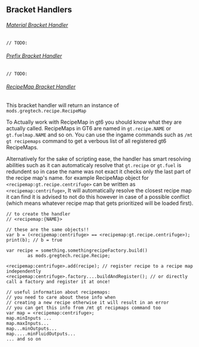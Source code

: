 ## Bracket Handlers
###### [Material Bracket Handler]()
    // TODO: 
###### [Prefix Bracket Handler]()
    // TODO: 
###### [RecipeMap Bracket Handler](src/main/java/mods/bio/gttweaker/recipe/bracket/CTRecipeMapBracketHandler.java)
This bracket handler will return an instance of `mods.gregtech.recipe.RecipeMap`

To Actually work with RecipeMap in gt6 you should know what they are actually called.
RecipeMaps in GT6 are named in `gt.recipe.NAME` or `gt.fuelmap.NAME` and so on.
You can use the ingame commands such as `/mt gt recipemaps` command to get a verbous list of all registered gt6 RecipeMaps.

Alternatively for the sake of scripting ease, the handler has smart resolving abilities such as it can automaticaly resolve that `gt.recipe` or `gt.fuel` is redundent so in case the name was not exact it checks only the last part of the recipe map's name.
for example RecipeMap object for `<recipemap:gt.recipe.centrifuge>` can be written as `<recipemap:centrifuge>`, It will automatically resolve the closest recipe map it can find it is advised to not do this however in case of a possible conflict (which means whatever recipe map that gets prioritized will be loaded first).
```zs
// to create the handler
// <recipemap:{NAME}>

// these are the same objects!!
var b = (<recipemap:centrifuge> == <recipemap:gt.recipe.centrifuge>);
print(b); // b = true

var recipe = something.somethingrecipeFactory.build() 
        as mods.gregtech.recipe.Recipe;

<recipemap:centrifuge>.add(recipe); // register recipe to a recipe map independently
<recipemap:centrifuge>.factory....buildAndRegister(); // or directly call a factory and register it at once!

// useful information about recipemaps:
// you need to care about these info when
// creating a new recipe otherwise it will result in an error
// you can get this info from /mt gt recipmaps command too
var map = <recipemap:centrifuge>;
map.minInputs ...
map.maxInputs...
map...minOutputs...
map.....minFluidOutputs...
... and so on
```